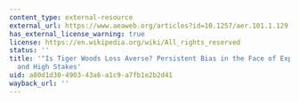 ```yaml
---
content_type: external-resource
external_url: https://www.aeaweb.org/articles?id=10.1257/aer.101.1.129
has_external_license_warning: true
license: https://en.wikipedia.org/wiki/All_rights_reserved
status: ''
title: '"Is Tiger Woods Loss Averse? Persistent Bias in the Face of Experience, Competition,
  and High Stakes'
uid: a80d1d30-4903-43a6-a1c9-a7fb1e2b2d41
wayback_url: ''
---
```

